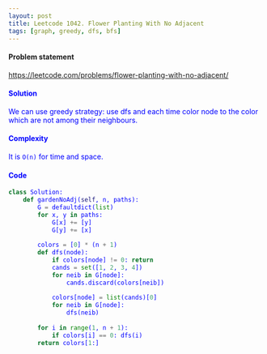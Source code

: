 ```yaml
---
layout: post
title: Leetcode 1042. Flower Planting With No Adjacent
tags: [graph, greedy, dfs, bfs]
---
```


#### Problem statement

<a href="https://leetcode.com/problems/flower-planting-with-no-adjacent/"> <font color = blue>https://leetcode.com/problems/flower-planting-with-no-adjacent/

#### Solution
We can use greedy strategy: use dfs and each time color node to the color which are not among their neighbours.

#### Complexity
It is `O(n)` for time and space.

#### Code
```python
class Solution:
    def gardenNoAdj(self, n, paths):
        G = defaultdict(list)
        for x, y in paths:
            G[x] += [y]
            G[y] += [x]
            
        colors = [0] * (n + 1)
        def dfs(node):
            if colors[node] != 0: return
            cands = set([1, 2, 3, 4])
            for neib in G[node]:
                cands.discard(colors[neib])
                
            colors[node] = list(cands)[0]
            for neib in G[node]:
                dfs(neib)
        
        for i in range(1, n + 1):
            if colors[i] == 0: dfs(i)
        return colors[1:]
```
